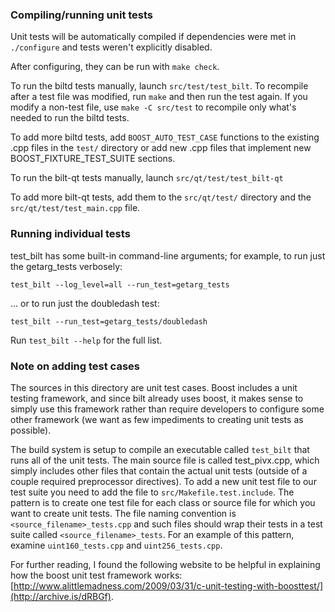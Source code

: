 ### Compiling/running unit tests

Unit tests will be automatically compiled if dependencies were met in `./configure`
and tests weren't explicitly disabled.

After configuring, they can be run with `make check`.

To run the biltd tests manually, launch `src/test/test_bilt`. To recompile
after a test file was modified, run `make` and then run the test again. If you
modify a non-test file, use `make -C src/test` to recompile only what's needed
to run the biltd tests.

To add more biltd tests, add `BOOST_AUTO_TEST_CASE` functions to the existing
.cpp files in the `test/` directory or add new .cpp files that
implement new BOOST_FIXTURE_TEST_SUITE sections.

To run the bilt-qt tests manually, launch `src/qt/test/test_bilt-qt`

To add more bilt-qt tests, add them to the `src/qt/test/` directory and
the `src/qt/test/test_main.cpp` file.

### Running individual tests

test_bilt has some built-in command-line arguments; for
example, to run just the getarg_tests verbosely:

    test_bilt --log_level=all --run_test=getarg_tests

... or to run just the doubledash test:

    test_bilt --run_test=getarg_tests/doubledash

Run `test_bilt --help` for the full list.

### Note on adding test cases

The sources in this directory are unit test cases.  Boost includes a
unit testing framework, and since bilt already uses boost, it makes
sense to simply use this framework rather than require developers to
configure some other framework (we want as few impediments to creating
unit tests as possible).

The build system is setup to compile an executable called `test_bilt`
that runs all of the unit tests.  The main source file is called
test_pivx.cpp, which simply includes other files that contain the
actual unit tests (outside of a couple required preprocessor
directives). To add a new unit test file to our test suite you need
to add the file to `src/Makefile.test.include`. The pattern is to
create one test file for each class or source file for which you want
to create unit tests.  The file naming convention is
`<source_filename>_tests.cpp` and such files should wrap their tests
in a test suite called `<source_filename>_tests`.  For an example of
this pattern, examine `uint160_tests.cpp` and `uint256_tests.cpp`.

For further reading, I found the following website to be helpful in
explaining how the boost unit test framework works:
[http://www.alittlemadness.com/2009/03/31/c-unit-testing-with-boosttest/](http://archive.is/dRBGf).
